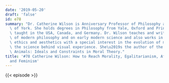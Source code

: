 ```yaml
---
date: '2019-05-20'
draft: 'false'
id: e78
summary: "Dr. Catherine Wilson is Anniversary Professor of Philosophy at the University\
  \ of York. She holds degrees in Philosophy from Yale, Oxford and Princeton and has\
  \ taught in the USA, Canada, and Germany. Dr. Wilson teaches and writes in the history\
  \ of modern philosophy and on early modern science and also works in the areas of\
  \ ethics and aesthetics with a special interest in the evolution of morality and\
  \ the science behind visual experience. She\u2019s the author of the book Moral\
  \ Animals: Ideals and Constraints in Moral Theory."
title: '#78 Catherine Wilson: How to Reach Morality, Egalitarianism, Affirmative Action,
  and Feminism'
---
```

{{< episode >}}
